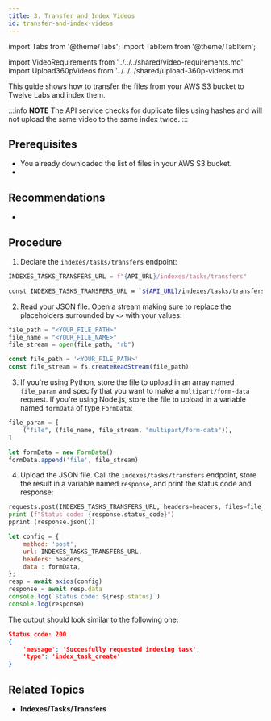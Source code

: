 ```yaml
---
title: 3. Transfer and Index Videos 
id: transfer-and-index-videos 
---
```


import Tabs from '@theme/Tabs';
import TabItem from '@theme/TabItem';

import VideoRequirements from '../../../shared/video-requirements.md'
import Upload360pVideos from '../../../shared/upload-360p-videos.md'

This guide shows how to transfer the files from your AWS S3 bucket to Twelve Labs and index them.

:::info **NOTE**
The API service checks for duplicate files using hashes and will not upload the same video to the same index twice.
:::


## Prerequisites

- You already downloaded the list of files in your AWS S3 bucket.
- <VideoRequirements />


## Recommendations

- <Upload360pVideos />


## Procedure

1. Declare the `indexes/tasks/transfers` <!--TODO: Add link--> endpoint:

  <Tabs>
  <TabItem value="py" label="Python">

  ```python
  INDEXES_TASKS_TRANSFERS_URL = f"{API_URL}/indexes/tasks/transfers"
  ```
  </TabItem>
  <TabItem value="js" label="Node.js">

  ```bash
  const INDEXES_TASKS_TRANSFERS_URL = `${API_URL}/indexes/tasks/transfers`
  ```
  </TabItem>
  </Tabs>

2. Read your JSON file. Open a stream making sure to replace the placeholders surrounded by `<>` with your values:

  <Tabs>
  <TabItem value="py" label="Python">

  ```python
  file_path = "<YOUR_FILE_PATH>"
  file_name = "<YOUR_FILE_NAME>"
  file_stream = open(file_path, "rb")
  ```
  </TabItem>
  <TabItem value="js" label="Node.js">

  ```js
  const file_path = '<YOUR_FILE_PATH>'
  const file_stream = fs.createReadStream(file_path)
  ```
  </TabItem>
  </Tabs>

3. If you're using Python, store the file to upload in an array named `file_param` and specify that you want to make a `multipart/form-data` request. If you're using Node.js, store the file to upload in a variable named `formData` of type `FormData`:

  <Tabs>
  <TabItem value="py" label="Python">

  ```python
  file_param = [
      ("file", (file_name, file_stream, "multipart/form-data")),
  ]
  ```
  </TabItem>
  <TabItem value="js" label="Node.js">

  ```js
  let formData = new FormData()
  formData.append('file', file_stream)
  ```
  </TabItem>
  </Tabs>

4. Upload the JSON file. Call the `indexes/tasks/transfers` <!--TODO: Add link--> endpoint, store the result in a variable named `response`, and print the status code and response:

  <Tabs>
  <TabItem value="py" label="Python">

  ```python
  requests.post(INDEXES_TASKS_TRANSFERS_URL, headers=headers, files=file_param)
  print (f"Status code: {response.status_code}")
  pprint (response.json())
  ```
  </TabItem>
  <TabItem value="js" label="Node.js">

  ```js
  let config = {
      method: 'post',
      url: INDEXES_TASKS_TRANSFERS_URL,
      headers: headers,
      data : formData,
  };
  resp = await axios(config)
  response = await resp.data
  console.log(`Status code: ${resp.status}`)
  console.log(response)
  ```
  </TabItem>
  </Tabs>

  The output should look similar to the following one:
  
  ```json
  Status code: 200
  {
      'message': 'Succesfully requested indexing task',
      'type': 'index_task_create'
  }
  ```

## Related Topics

- **Indexes/Tasks/Transfers** <!--TODO: Add link -->



